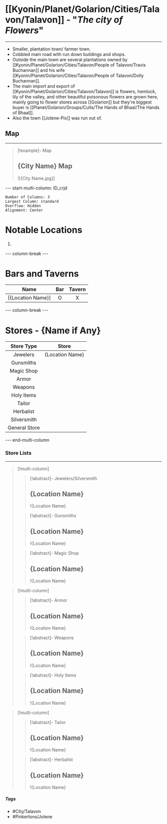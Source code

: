 # [[Kyonin/Planet/Golarion/Cities/Talavon/Talavon]] - "*The city of Flowers*"
---
- Smaller, plantation town/ farmer town. 
- Cobbled main road with run down buildings and shops. 
- Outside the main town are several plantations owned by [[Kyonin/Planet/Golarion/Cities/Talavon/People of Talavon/Travis Buchannan]] and his wife [[Kyonin/Planet/Golarion/Cities/Talavon/People of Talavon/Dolly Buchannan]]. 
- The main import and export of [[Kyonin/Planet/Golarion/Cities/Talavon/Talavon]] is flowers, hemlock, lily of the valley, and other beautiful poisonous flowers are grown here, mainly going to flower stores across [[Golarion]] but they're biggest buyer is [[Planet/Golarion/Groups/Cults/The Hands of Bhaal/The Hands of Bhaal]]. 
- Also the town [[Jolene-Pix]] was run out of.

## Map 
---
>[!example]- Map 
>## {City Name} Map
>![{City Name.jpg}]

--- start-multi-column: ID_crjd
```column-settings
Number of Columns: 3
Largest Column: standard
Overflow: Hidden
Alignment: Center
```

# Notable Locations
1. 

--- column-break ---
# Bars and Taverns

| Name              | Bar | Tavern |
| ----------------- | :-: | :----: |
| [{Location Name}] |  O  |   X    |

--- column-break ---
# Stores - {Name if Any}

|  Store Type   |      Store      |
| :-----------: | :-------------: |
|   Jewelers    | {Location Name} |
|   Gunsmiths   |                 |
|  Magic Shop   |                 |
|     Armor     |                 |
|    Weapons    |                 |
|  Holy Items   |                 |
|    Tailor     |                 |
|   Herbalist   |                 |
|  Silversmith  |                 |
| General Store |                 |


--- end-multi-column
### Store Lists 
---
>[!multi-column]
>>[!abstract]- Jewelers/Silversmith 
>>## {Location Name}
>>!{Location Name}
>
>>[!abstract]- Gunsmiths
>>## {Location Name}
>>!{Location Name}
>
>>[!abstract]- Magic Shop 
>>## {Location Name}
>>!{Location Name}

>[!multi-column]
>>[!abstract]- Armor 
>>## {Location Name}
>>!{Location Name}
>
>>[!abstract]- Weapons 
>>## {Location Name}
>>!{Location Name}
>
>>[!abstract]- Holy Items 
>>## {Location Name}
>>!{Location Name}

>[!multi-column]
>>[!abstract]- Tailor
>>## {Location Name}
>>!{Location Name}
>
>>[!abstract]- Herbalist 
>>## {Location Name}
>>!{Location Name}

##### Tags 
- #City/Talavon
- #Pinkertons/Jolene 
